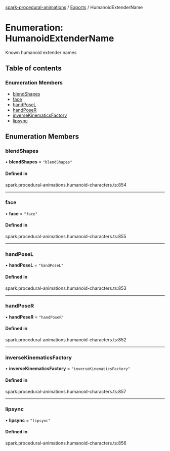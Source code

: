 [spark-procedural-animations](../README.md) / [Exports](../modules.md) / HumanoidExtenderName

# Enumeration: HumanoidExtenderName

Known humanoid extender names

## Table of contents

### Enumeration Members

- [blendShapes](HumanoidExtenderName.md#blendshapes)
- [face](HumanoidExtenderName.md#face)
- [handPoseL](HumanoidExtenderName.md#handposel)
- [handPoseR](HumanoidExtenderName.md#handposer)
- [inverseKinematicsFactory](HumanoidExtenderName.md#inversekinematicsfactory)
- [lipsync](HumanoidExtenderName.md#lipsync)

## Enumeration Members

### blendShapes

• **blendShapes** = ``"blendShapes"``

#### Defined in

spark.procedural-animations.humanoid-characters.ts:854

___

### face

• **face** = ``"face"``

#### Defined in

spark.procedural-animations.humanoid-characters.ts:855

___

### handPoseL

• **handPoseL** = ``"handPoseL"``

#### Defined in

spark.procedural-animations.humanoid-characters.ts:853

___

### handPoseR

• **handPoseR** = ``"handPoseR"``

#### Defined in

spark.procedural-animations.humanoid-characters.ts:852

___

### inverseKinematicsFactory

• **inverseKinematicsFactory** = ``"inverseKinematicsFactory"``

#### Defined in

spark.procedural-animations.humanoid-characters.ts:857

___

### lipsync

• **lipsync** = ``"lipsync"``

#### Defined in

spark.procedural-animations.humanoid-characters.ts:856
